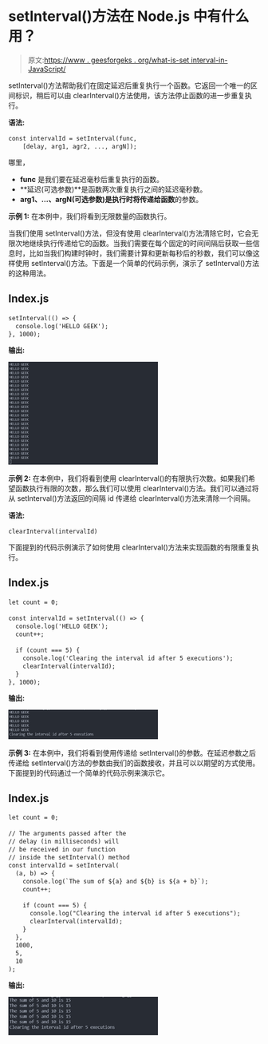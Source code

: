 # setInterval()方法在 Node.js 中有什么用？

> 原文:[https://www . geesforgeks . org/what-is-set interval-in-JavaScript/](https://www.geeksforgeeks.org/what-is-setinterval-in-javascript/)

setInterval()方法帮助我们在固定延迟后重复执行一个函数。它返回一个唯一的区间标识，稍后可以由 clearInterval()方法使用，该方法停止函数的进一步重复执行。

**语法:**

```
const intervalId = setInterval(func, 
    [delay, arg1, agr2, ..., argN]);
```

哪里，

*   **func** 是我们要在延迟毫秒后重复执行的函数。
*   **延迟(可选参数)**是函数两次重复执行之间的延迟毫秒数。
*   **arg1、…、argN(可选参数)**是执行时将传递给**函数**的参数。

**示例 1:** 在本例中，我们将看到无限数量的函数执行。

当我们使用 setInterval()方法，但没有使用 clearInterval()方法清除它时，它会无限次地继续执行传递给它的函数。当我们需要在每个固定的时间间隔后获取一些信息时，比如当我们构建时钟时，我们需要计算和更新每秒后的秒数，我们可以像这样使用 setInterval()方法。下面是一个简单的代码示例，演示了 setInterval()方法的这种用法。

## Index.js

```
setInterval(() => {
  console.log('HELLO GEEK');
}, 1000);
```

**输出:**

![](img/b42781f25b748f715a0f2474e0a17550.png)

**示例 2:** 在本例中，我们将看到使用 clearInterval()的有限执行次数。如果我们希望函数执行有限的次数，那么我们可以使用 clearInterval()方法。我们可以通过将从 setInterval()方法返回的间隔 id 传递给 clearInterval()方法来清除一个间隔。

**语法:**

```
clearInterval(intervalId)
```

下面提到的代码示例演示了如何使用 clearInterval()方法来实现函数的有限重复执行。

## Index.js

```
let count = 0;

const intervalId = setInterval(() => {
  console.log('HELLO GEEK');
  count++;

  if (count === 5) {
    console.log('Clearing the interval id after 5 executions');
    clearInterval(intervalId);
  }
}, 1000);
```

**输出:**

![](img/b08098a2337f89eddd117c2f37ce7037.png)

**示例 3:** 在本例中，我们将看到使用传递给 setInterval()的参数。在延迟参数之后传递给 setInterval()方法的参数由我们的函数接收，并且可以以期望的方式使用。下面提到的代码通过一个简单的代码示例来演示它。

## Index.js

```
let count = 0;

// The arguments passed after the 
// delay (in milliseconds) will
// be received in our function 
// inside the setInterval() method
const intervalId = setInterval(
  (a, b) => {
    console.log(`The sum of ${a} and ${b} is ${a + b}`);
    count++;

    if (count === 5) {
      console.log("Clearing the interval id after 5 executions");
      clearInterval(intervalId);
    }
  },
  1000,
  5,
  10
);
```

**输出:**

![](img/ec9e985d9f5b867fb455bd9d03217f5b.png)